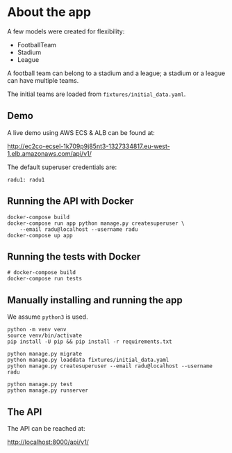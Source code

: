 # About the app

A few models were created for flexibility:

- FootballTeam
- Stadium
- League

A football team can belong to a stadium and a league;
a stadium or a league can have multiple teams.

The initial teams are loaded from `fixtures/initial_data.yaml`.


## Demo

A live demo using AWS ECS & ALB can be found at:

<http://ec2co-ecsel-1k709p9j85nt3-1327334817.eu-west-1.elb.amazonaws.com/api/v1/>

The default superuser credentials are:

    radu1: radu1


## Running the API with Docker

    docker-compose build
    docker-compose run app python manage.py createsuperuser \
        --email radu@localhost --username radu
    docker-compose up app


## Running the tests with Docker

    # docker-compose build
    docker-compose run tests


## Manually installing and running the app

We assume `python3` is used.

    python -m venv venv
    source venv/bin/activate
    pip install -U pip && pip install -r requirements.txt

    python manage.py migrate
    python manage.py loaddata fixtures/initial_data.yaml
    python manage.py createsuperuser --email radu@localhost --username radu

    python manage.py test
    python manage.py runserver

## The API

The API can be reached at:

<http://localhost:8000/api/v1/>
